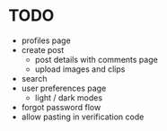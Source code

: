 # TODO

* profiles page
* create post
    * post details with comments page
    * upload images and clips
* search
* user preferences page
    * light / dark modes
* forgot password flow
* allow pasting in verification code
